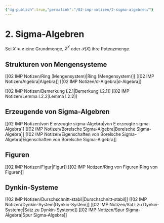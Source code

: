 ```yaml
---
{"dg-publish":true,"permalink":"/02-imp-notizen/2-sigma-algebren/"}
---
```


# 2. Sigma-Algebren
Sei $X\neq\emptyset$ eine Grundmenge, $2^X$ oder $\mathcal P(X)$ ihre Potenzmenge. 

## Strukturen von Mengensysteme
[[02 IMP Notizen/Ring (Mengensystem)\|Ring (Mengensystem)]]
[[02 IMP Notizen/Algebra\|Algebra]]
[[02 IMP Notizen/σ-Algebra\|σ-Algebra]]

[[02 IMP Notizen/Bemerkung I.2.1\|Bemerkung I.2.1]]
[[02 IMP Notizen/Lemma I.2.2\|Lemma I.2.2]]

## Erzeugende von Sigma-Algebren
[[02 IMP Notizen/von E erzeugte sigma-Algebra\|von E erzeugte sigma-Algebra]]
[[02 IMP Notizen/Borelsche Sigma-Algebra\|Borelsche Sigma-Algebra]]
[[02 IMP Notizen/Eigenschaften von Borelsche Sigma-Algebra\|Eigenschaften von Borelsche Sigma-Algebra]]

## Figuren
[[02 IMP Notizen/Figur\|Figur]]
[[02 IMP Notizen/Ring von Figuren\|Ring von Figuren]]

## Dynkin-Systeme
[[02 IMP Notizen/Durschschnitt-stabil\|Durschschnitt-stabil]]
[[02 IMP Notizen/Dynkin-System\|Dynkin-System]]
[[02 IMP Notizen/Satz zu Dynkin-Systeme\|Satz zu Dynkin-Systeme]]
[[02 IMP Notizen/Spur Sigma-Algebra\|Spur Sigma-Algebra]]